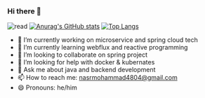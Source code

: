 ### Hi there 👋


![read](https://user-images.githubusercontent.com/76038143/184350613-189d3fa8-9ade-48d7-933f-cf34746f0574.jpg)
[![Anurag's GitHub stats](https://github-readme-stats.vercel.app/api?username=nasrmohammad4804&show_icons=true&theme=radical)](https://github.com/nasrmohammad4804)
[![Top Langs](https://github-readme-stats.vercel.app/api/top-langs/?username=nasrmohammad4804&layout=compact&theme=radical)](https://github.com/nasrmohammad4804/github-readme-stats)
- 🔭 I’m currently working on microservice and spring cloud tech
- 🌱 I’m currently learning webflux and reactive programming 
- 👯 I’m looking to collaborate on spring project
- 🤔 I’m looking for help with docker & kubernates
- 💬 Ask me about java and backend development
- 📫 How to reach me: nasrmohammad4804@gmail.com
- 😄 Pronouns: he/him



